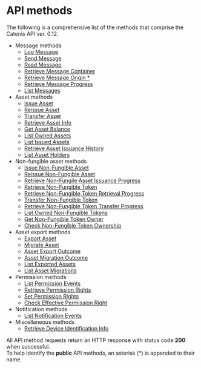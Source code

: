 # API methods

The following is a comprehensive list of the methods that comprise the Catenis API ver. 0.12.

- Message methods
  - [Log Message](#log-message)
  - [Send Message](#send-message)
  - [Read Message](#read-message)
  - [Retrieve Message Container](#retrieve-message-container)
  - [Retrieve Message Origin *](#retrieve-message-origin)
  - [Retrieve Message Progress](#retrieve-message-progress)
  - [List Messages](#list-messages)
- Asset methods
  - [Issue Asset](#issue-asset)
  - [Reissue Asset](#reissue-asset)
  - [Transfer Asset](#transfer-asset)
  - [Retrieve Asset Info](#retrieve-asset-info)
  - [Get Asset Balance](#get-asset-balance)
  - [List Owned Assets](#list-owned-assets)
  - [List Issued Assets](#list-issued-assets)
  - [Retrieve Asset Issuance History](#retrieve-asset-issuance-history)
  - [List Asset Holders](#list-asset-holders)
- Non-fungible asset methods
  - [Issue Non-Fungible Asset](#issue-non-fungible-asset)
  - [Reissue Non-Fungible Asset](#reissue-non-fungible-asset)
  - [Retrieve Non-Fungile Asset Issuance Progress](#retrieve-non-fungible-asset-issuance-progress)
  - [Retrieve Non-Fungible Token](#retrieve-non-fungible-token)
  - [Retrieve Non-Fungible Token Retrieval Progress](#retrieve-non-fungible-token-retrieval-progress)
  - [Transfer Non-Fungible Token](#transfer-non-fungible-token)
  - [Retrieve Non-Fungible Token Transfer Progress](#retrieve-non-fungible-token-transfer-progress)
  - [List Owned Non-Fungible Tokens](#list-owned-non-fungible-tokens)
  - [Get Non-Fungible Token Owner](#get-non-fungible-token-owner)
  - [Check Non-Fungible Token Ownership](#check-non-fungible-token-ownership)
- Asset export methods
  - [Export Asset](#export-asset)
  - [Migrate Asset](#migrate-asset)
  - [Asset Export Outcome](#asset-export-outcome)
  - [Asset Migration Outcome](#asset-migration-outcome)
  - [List Exported Assets](#list-exported-assets)
  - [List Asset Migrations](#list-asset-migrations)
- Permission methods
  - [List Permission Events](#list-permission-events)
  - [Retrieve Permission Rights](#retrieve-permission-rights)
  - [Set Permission Rights](#set-permission-rights)
  - [Check Effective Permission Right](#check-effective-permission-right)
- Notification methods
  - [List Notification Events](#list-notification-events)
- Miscellaneous methods
  - [Retrieve Device Identification Info](#retrieve-device-identification-info)

<aside class="notice">
All API method requests return an HTTP response with status code <b>200</b> when successful.
</aside>

<aside class="notice">
To help identify the <b>public</b> API methods, an asterisk (*) is appended to their name.
</aside>

<!-- Methods in separate include modules -->
